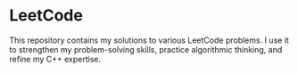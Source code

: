 # LeetCode
This repository contains my solutions to various LeetCode problems. I use it to strengthen my problem-solving skills, practice algorithmic thinking, and refine my C++ expertise.
